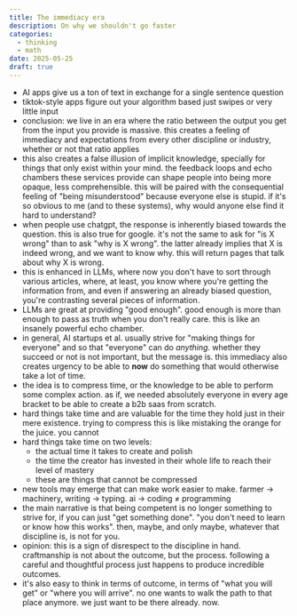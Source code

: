 ```yaml
---
title: The immediacy era
description: On why we shouldn't go faster
categories:
  - thinking
  - math
date: 2025-05-25
draft: true
---
```



- AI apps give us a ton of text in exchange for a single sentence question
- tiktok-style apps figure out your algorithm based just swipes or very little input
- conclusion: we live in an era where the ratio between the output you get from the input you provide is massive. this creates a feeling of immediacy and expectations from every other discipline or industry, whether or not that ratio applies
- this also creates a false illusion of implicit knowledge, specially for things that only exist within your mind. the feedback loops and echo chambers these services provide can shape people into being more opaque, less comprehensible. this will be paired with the consequential feeling of "being misunderstood" because everyone else is stupid. if it's so obvious to me (and to these systems), why would anyone else find it hard to understand?
- when people use chatgpt, the response is inherently biased towards the question. this is also true for google. it's not the same to ask for "is X wrong" than to ask "why is X wrong". the latter already implies that X is indeed wrong, and we want to know why. this will return pages that talk about why X is wrong. 
- this is enhanced in LLMs, where now you don't have to sort through various articles, where, at least, you know where you're getting the information from, and even if answering an already biased question, you're contrasting several pieces of information.
- LLMs are great at providing "good enough". good enough is more than enough to pass as truth when you don't really care. this is like an insanely powerful echo chamber.
- in general, AI startups et al. usually strive for "making things for everyone" and so that "everyone" can do *anything*. whether they succeed or not is not important, but the message is. this immediacy also creates urgency to be able to **now** do something that would otherwise take a lot of time.
- the idea is to compress time, or the knowledge to be able to perform some complex action. as if, we needed absolutely everyone in every age bracket to be able to create a b2b saas from scratch.
- hard things take time and are valuable for the time they hold just in their mere existence. trying to compress this is like mistaking the orange for the juice. you cannot 
- hard things take time on two levels: 
	- the actual time it takes to create and polish
	- the time the creator has invested in their whole life to reach their level of mastery
	- these are things that cannot be compressed
- new tools may emerge that can make work easier to make. farmer → machinery, writing → typing. ai → coding ≠ programming
- the main narrative is that being competent is no longer something to strive for, if you can just "get something done". "you don't need to learn or know how this works". then, maybe, and only maybe, whatever that discipline is, is not for you.
- opinion: this is a sign of disrespect to the discipline in hand. craftmanship is not about the outcome, but the process. following a careful and thoughtful process just happens to produce incredible outcomes.
- it's also easy to think in terms of outcome, in terms of "what you will get" or "where you will arrive". no one wants to walk the path to that place anymore. we just want to be there already. now.

